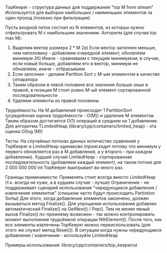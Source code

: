 TopKeeper - структура данных для поддержания "top M from stream"
Используется для выборки наибольших / наименьших элементов за один проход (полезно при фильтрации)

Пусть входной поток состоит из N элементов, из которых нужно отфильтровать M с наибольшим значением.
Алгоритм (для случая top max M):
1) Выделим вектор размера 2 * M
2а) Если вектор заполнен меньше, чем наполовину - добавляем очередной элемент, обновляем минимум
2б) Иначе - сравниваем с текущим минимумом, в случае, если новый больше, добавляем его в вектор, минимум не обновляем, иначе - отбрасываем
3) Если заполнен - делаем Partition Sort с M-ым элементом в качестве сепаратора
4) Таким образом в левой половине все значения больше оных в правой, в позиции M стоит ровно M-ый элемент сортированной последовательности
5) Удаляем элементы из правой половины

Трудоёмкость:
На M добавлений происходит 1 PartitionSort (усреднённая оценка трудоёмкости - О(M)) и удаление M элементов. Таким образом достигается О(1) операций в среднем на 1 добавление. Для алгоритма TLimitedHeap (library/cpp/containers/limited_heap) - эта оценка О(log (M))

Тесты:
На случайных потоках данных количество сравнений у TopKeeper и LimitedHeap одинаково (происходит потому что минимум у первого обновляется раз в M добавлений, а у второго - при каждом добавлении). Худший случай LimitedHeap - сортированная последовательность (добавляем каждый элемент), на таком потоке для 2 000 000 000 int TopKeeper выигрывает во много раз.

Границы применимости:
Применять стоит всегда вместо LimitedHeap (т.к. всегда не хуже, а в худшем случае - лучше)
Ограничение - не поддерживает сценарий использования "чередующиеся добавления / извлечения элементов" (слишком часто будут происходить Partiotion Sortы)
Для этого, когда добавление элементов закончено, должен вызываться метод Finalize(). Для упрощения использования добавлен автоматический Finalize() на GetNext() / Pop(). Тем не менее явный вызов Finalize() по-прежнему возможен - так можно контролировать момент выполнения трудоёмкой операции NthElement().  После того, как все элементы извлечены TopKeeper можно переиспользовать (для этого же служит метод Reset()).
В ситуации когда нужны чередующиеся добавления / извлечения - используйте LimitedHeap

Примеры использования:
library/cpp/containers/top_keeper/ut
